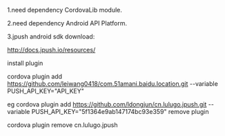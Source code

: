 1.need dependency CordovaLib module.

2.need dependency Android API Platform.

3.jpush android sdk download:

http://docs.jpush.io/resources/


install plugin

cordova plugin add https://github.com/leiwang0418/com.51amani.baidu.location.git --variable PUSH_API_KEY="API_KEY"

eg  cordova plugin add https://github.com/ldongjun/cn.lulugo.jpush.git --variable PUSH_API_KEY="5f1364e9ab147174bc93e359"
remove plugin

cordova plugin remove cn.lulugo.jpush

